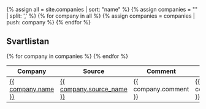 ---
---

{% assign all = site.companies | sort: "name" %}
{% assign companies = "" | split: ',' %}
{% for company in all %}
		{% assign companies = companies | push: company %}
{% endfor %}

## Svartlistan

<table class="sortable">
<thead>
<tr><th>Company</th><th>Source</th><th>Comment</th><th>Date Updated</th></tr>
</thead>
<tbody>
{% for company in companies %}
  <tr>
  <td markdown="span"><a href="{{ company.url }}">{{ company.name }}</a></td>
  <td markdown="span"><a href="{{ company.source }}">{{ company.source_name }}</a></td>
  <td>{{ company.comment }}</td>
  <td>{{ company.updated_at }}</td>
  </tr>
{% endfor %}
</tbody>
</table>
